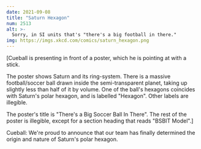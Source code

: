 ```yaml
---
date: 2021-09-08
title: "Saturn Hexagon"
num: 2513
alt: >-
  Sorry, in SI units that's "there's a big football in there."
img: https://imgs.xkcd.com/comics/saturn_hexagon.png
---
```

[Cueball is presenting in front of a poster, which he is pointing at with a stick.

The poster shows Saturn and its ring-system. There is a massive football/soccer ball drawn inside the semi-transparent planet, taking up slightly less than half of it by volume. One of the ball's hexagons coincides with Saturn's polar hexagon, and is labelled "Hexagon". Other labels are illegible.

The poster's title is "There's a Big Soccer Ball In There". The rest of the poster is illegible, except for a section heading that reads "BSBIT Model".]

Cueball: We're proud to announce that our team has finally determined the origin and nature of Saturn's polar hexagon.